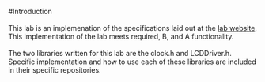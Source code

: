 #Introduction<br>
<br>
This lab is an implemenation of the specifications laid out at the [lab website](ece382.com/labs/lab4/index.html).  This implementation of the lab meets required, B, and A functionality.
<br>
<br>
The two libraries written for this lab are the clock.h and LCDDriver.h.  Specific implementation and how to use each of these libraries are included in their specific repositories.
